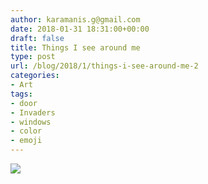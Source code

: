 ```yaml
---
author: karamanis.g@gmail.com
date: 2018-01-31 18:31:00+00:00
draft: false
title: Things I see around me
type: post
url: /blog/2018/1/things-i-see-around-me-2
categories:
- Art
tags:
- door
- Invaders
- windows
- color
- emoji
---
```




  
   ![](/images/2018-01-31-20181things-i-see-around-me-2/IMG_4017.jpg)

  


